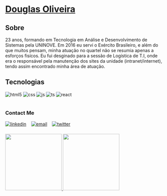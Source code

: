# <a href="https://www.linkedin.com/in/d0ugui/">Douglas Oliveira</a>

## Sobre
23 anos, formando em Tecnologia em Análise e Desenvolvimento de Sistemas pela UNINOVE. Em 2016 eu servi o Exército Brasileiro, e além do que muitos pensam, minha atuação no quartel não se resumia apenas a esforços fisícos. Eu fui desginado para a sessão de Logística de T.I, onde era o responsável pela manutenção dos sites da unidade (intranet/internet), tendo assim encontrado minha área de atuação. 

## Tecnologias
 <div style="display: inline_block">
  <img align="center" alt="html5" src="https://img.shields.io/badge/HTML5-E34F26?style=for-the-badge&logo=html5&logoColor=white" />
  <img align="center" alt="css" src="https://img.shields.io/badge/CSS3-1572B6?style=for-the-badge&logo=css3&logoColor=white" />
  <img align="center" alt="js" src="https://img.shields.io/badge/JavaScript-F7DF1E?style=for-the-badge&logo=javascript&logoColor=black" />
  <img align="center" alt="ts" src="https://img.shields.io/badge/TypeScript-007ACC?style=for-the-badge&logo=typescript&logoColor=white" />
  <img align="center" alt="react" src="https://img.shields.io/badge/React-20232A?style=for-the-badge&logo=react&logoColor=61DAFB" />
</div><br/>
 
 

### Contact Me
   [![linkedin](https://user-images.githubusercontent.com/25087769/87172072-530a5080-c2dc-11ea-8e2c-8ee4dbf3394b.png)](https://www.linkedin.com/in/d0ugui/) &nbsp;&nbsp;
  [![email](https://user-images.githubusercontent.com/25087769/87174308-a4680f00-c2df-11ea-90b0-5fa1fa76d2f1.png)](mailto:douglaspo_97@outlook.com) &nbsp;&nbsp;
  [![twitter](https://user-images.githubusercontent.com/25087769/87172407-de83e180-c2dc-11ea-9479-a894758266c3.png)](https://twitter.com/d0ugui_)

###
 <div>
  <a href="https://github.com/d0ugui">
  <img height="180em" src="https://github-readme-stats.vercel.app/api?username=d0ugui&show_icons=true&theme=react&include_all_commits=true&count_private=true"/>
  <img height="180em" src="https://github-readme-stats.vercel.app/api/top-langs/?username=d0ugui&layout=compact&langs_count=7&theme=react"/>
</div>



 
